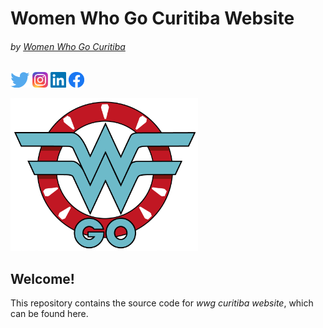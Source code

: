 # Women Who Go Curitiba Website

###### by [Women Who Go Curitiba](https://womenwhogocwb.github.io)
[![Twitter](./static/logo-twitter.png)](https://twitter.com/womenwhogocwb)
[![Instagram](./static/logo-instagram.png)](https://instagram.com/womenwhogocwb)
[![LinkedIn](./static/logo-linkedin.png)](https://www.linkedin.com/company/40847620)
[![Facebook](./static/logo-facebook.png)](https://facebook.com/womenwhogocwb)
 
![](static/logo-wwgcwb.png)

## Welcome! 

This repository contains the source code for _wwg curitiba website_, which can be found here.
